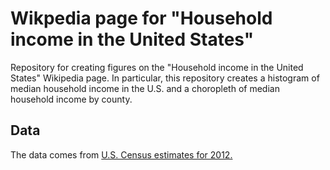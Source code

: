 Wikpedia page for "Household income in the United States"
=========================================================

Repository for creating figures on the "Household income in the United States" Wikipedia page. In particular, this repository creates a histogram of median household income in the U.S. and a choropleth of median household income by county. 

## Data
The data comes from [U.S. Census estimates for 2012.](http://www.census.gov/hhes/www/income/)
